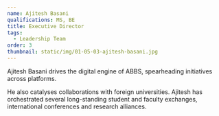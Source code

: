 ```yaml
---
name: Ajitesh Basani
qualifications: MS, BE
title: Executive Director
tags:
  - Leadership Team
order: 3
thumbnail: static/img/01-05-03-ajitesh-basani.jpg
---
```

Ajitesh Basani drives the digital engine of ABBS, spearheading initiatives across platforms.  

He also catalyses collaborations with foreign universities. Ajitesh has orchestrated several long-standing student and faculty exchanges, international conferences and research alliances.